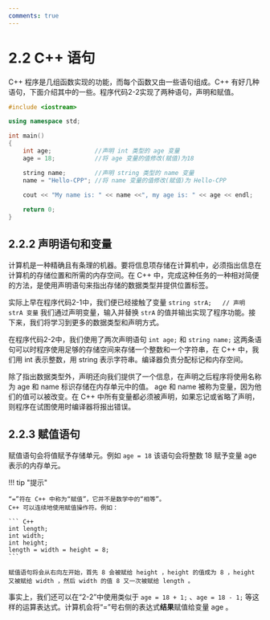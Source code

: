 ```yaml
---
comments: true
---
```


# 2.2 C++ 语句

C++ 程序是几组函数实现的功能，而每个函数又由一些语句组成。C++ 有好几种语句，下面介绍其中的一些。程序代码2-2实现了两种语句，声明和赋值。

``` C++ title="程序代码2-2"
#include <iostream>

using namespace std;

int main()
{
    int age;            //声明 int 类型的 age 变量
    age = 18;           //将 age 变量的值修改(赋值)为18

    string name;        //声明 string 类型的 name 变量
    name = "Hello-CPP"; //将 name 变量的值修改(赋值)为 Hello-CPP

    cout << "My name is: " << name <<", my age is: " << age << endl;
    
    return 0;
}
```

## 2.2.2 声明语句和变量

计算机是一种精确且有条理的机器。要将信息项存储在计算机中，必须指出信息在计算机的存储位置和所需的内存空间。在 C++ 中，完成这种任务的一种相对简便的方法，是使用声明语句来指出存储的数据类型并提供位置标签。

实际上早在程序代码2-1中，我们便已经接触了变量 `string strA;   // 声明 strA 变量` 我们通过声明变量，输入并替换 `strA` 的值并输出实现了程序功能。接下来，我们将学习到更多的数据类型和声明方式。

在程序代码2-2中，我们使用了两次声明语句 `int age;` 和 `string name;` 这两条语句可以时程序使用足够的存储空间来存储一个整数和一个字符串，在 C++ 中，我们用 int 表示整数，用 string 表示字符串。编译器负责分配标记和内存空间。

除了指出数据类型外，声明还向我们提供了一个信息，在声明之后程序将使用名称为 age 和 name 标识存储在内存单元中的值。 age 和 name 被称为变量，因为他们的值可以被改变。在 C++ 中所有变量都必须被声明，如果忘记或省略了声明，则程序在试图使用时编译器将报出错误。

## 2.2.3 赋值语句

赋值语句会将值赋予存储单元。例如 `age = 18` 该语句会将整数 18 赋予变量 age 表示的内存单元。

!!! tip "提示"

    “=”符在 C++ 中称为“赋值”，它并不是数学中的“相等”。
    C++ 可以连续地使用赋值操作符。例如：

    ``` C++
    int length;
    int width;
    int height;
    length = width = height = 8;
    ```

    赋值语句将会从右向左开始，首先 8 会被赋给 height ，height 的值成为 8 ，height 又被赋给 width ，然后 width 的值 8 又一次被赋给 length 。

事实上，我们还可以在“2-2”中使用类似于 `age = 18 + 1;` 、`age = 18 - 1;` 等这样的运算表达式。计算机会将“=”号右侧的表达式**结果**赋值给变量 age 。
